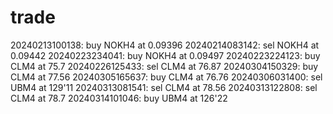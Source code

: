 # trade
20240213100138: buy NOKH4 at 0.09396
20240214083142: sel NOKH4 at 0.09442
20240223234041: buy NOKH4 at 0.09497
20240223224123: buy CLM4 at 75.7
20240226125433: sel CLM4 at 76.87
20240304150329: buy CLM4 at 77.56
20240305165637: buy CLM4 at 76.76
20240306031400: sel UBM4 at 129'11
20240313081541: sel CLM4 at 78.56
20240313122808: sel CLM4 at 78.7
20240314101046: buy UBM4 at 126'22